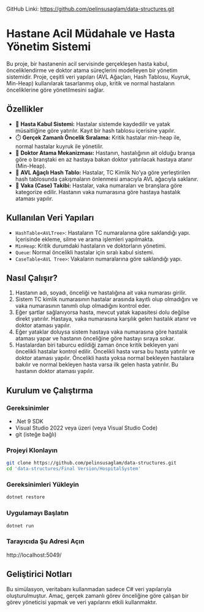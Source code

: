 GitHub Linki: https://github.com/pelinsusaglam/data-structures.git

# Hastane Acil Müdahale ve Hasta Yönetim Sistemi

Bu proje, bir hastanenin acil servisinde gerçekleşen hasta kabul, önceliklendirme ve doktor atama süreçlerini modelleyen bir yönetim sistemidir. Proje, çeşitli veri yapıları (AVL Ağaçları, Hash Tablosu, Kuyruk, Min-Heap) kullanılarak tasarlanmış olup, kritik ve normal hastaların önceliklerine göre yönetilmesini sağlar.

## Özellikler

- 🏥 **Hasta Kabul Sistemi:** Hastalar sistemde kaydedilir ve yatak müsaitliğine göre yatırılır. Kayıt bir hash tablosu içerisine yapılır.
- ⏱️ **Gerçek Zamanlı Öncelik Sıralama:** Kritik hastalar min-heap ile, normal hastalar kuyruk ile yönetilir.
- 🧠 **Doktor Atama Mekanizması:** Hastanın, hastalığının ait olduğu branşa göre o branştaki en az hastaya bakan doktor yatırılacak hastaya atanır (Min-Heap).
- 🌲 **AVL Ağaçlı Hash Tablo:** Hastalar, TC Kimlik No’ya göre yerleştirilen hash tablosunda çakışmaların önlenmesi amacıyla AVL ağacıyla saklanır.
- 🧾 **Vaka (Case) Takibi:** Hastalar, vaka numaraları ve branşlara göre kategorize edilir. Hastanın vaka numarasına göre hastaya hastalık ataması yapılır.

## Kullanılan Veri Yapıları

- `HashTable<AVLTree>`: Hastaların TC numaralarına göre saklandığı yapı. İçerisinde ekleme, silme ve arama işlemleri yapılmakta.
- `MinHeap`: Kritik durumdaki hastaların ve doktorların yönetimi.
- `Queue`: Normal öncelikli hastalar için sıralı kabul sistemi.
- `CaseTable<AVL Tree>`: Vakaların numaralarına göre saklandığı yapı.

## Nasıl Çalışır?

1. Hastanın adı, soyadı, önceliği ve hastalığına ait vaka numarası girilir.
2. Sistem TC kimlik numarasının hastalar arasında kayıtlı olup olmadığını ve vaka numarasının tanımlı olup olmadığını kontrol eder.
3. Eğer şartlar sağlanıyorsa hasta, mevcut yatak kapasitesi dolu değilse direkt yatırılır. Hastaya, vaka numarasına karşılık gelen hastalık atanır ve doktor ataması yapılır.
4. Eğer yataklar doluysa sistem hastaya vaka numarasına göre hastalık ataması yapar  ve hastanın önceliğine göre hastayı sıraya sokar.
5. Hastalardan biri taburcu edildiği zaman önce kritik bekleyen yani öncelikli hastalar kontrol edilir. Öncelikli hasta varsa bu hasta yatırılır ve doktor ataması yapılır. Öncelikli hasta yoksa normal bekleyen hastalara bakılır ve normal bekleyen hasta varsa ilk gelen hasta yatırılır. Bu hastanın doktor ataması yapılır.

## Kurulum ve Çalıştırma

### Gereksinimler

- .Net 9 SDK
- Visual Studio 2022 veya üzeri (veya Visual Studio Code)
- git (isteğe bağlı)

### Projeyi Klonlayın

```bash
git clone https://github.com/pelinsusaglam/data-structures.git
cd 'data-structures/Final Version/HospitalSystem'
```

### Gereksinimleri Yükleyin

```bash
dotnet restore
```

### Uygulamayı Başlatın

```bash
dotnet run
```

### Tarayıcıda Şu Adresi Açın

http://localhost:5049/

## Geliştirici Notları

Bu simülasyon, veritabanı kullanmadan sadece C# veri yapılarıyla oluşturulmuştur. Amaç, gerçek zamanlı görev önceliğine göre çalışan bir görev yöneticisi yapmak ve veri yapılarını etkili kullanmaktır.